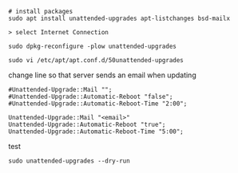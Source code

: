 ```
# install packages
sudo apt install unattended-upgrades apt-listchanges bsd-mailx

> select Internet Connection

sudo dpkg-reconfigure -plow unattended-upgrades

sudo vi /etc/apt/apt.conf.d/50unattended-upgrades
```

change line so that server sends an email when updating
```
#Unattended-Upgrade::Mail "";
#Unattended-Upgrade::Automatic-Reboot "false";
#Unattended-Upgrade::Automatic-Reboot-Time "2:00";
```

```
Unattended-Upgrade::Mail "<email>"
Unattended-Upgrade::Automatic-Reboot "true";
Unattended-Upgrade::Automatic-Reboot-Time "5:00";
```

test
```
sudo unattended-upgrades --dry-run
```
